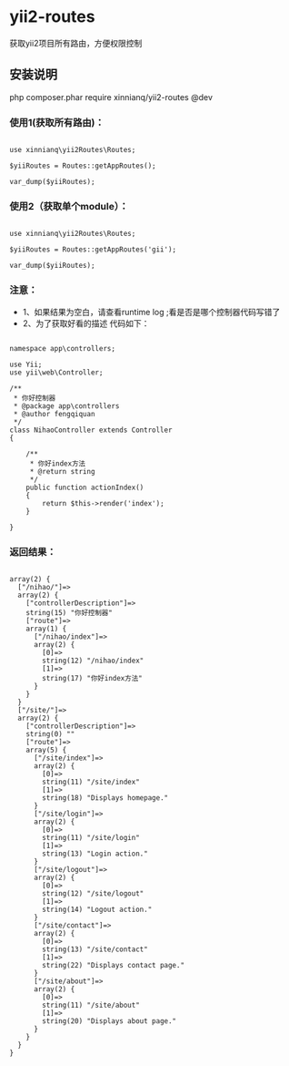 # yii2-routes
获取yii2项目所有路由，方便权限控制

## 安装说明
php composer.phar require xinnianq/yii2-routes @dev

### 使用1(获取所有路由)：
<pre><code>
use xinnianq\yii2Routes\Routes;

$yiiRoutes = Routes::getAppRoutes();

var_dump($yiiRoutes);
</code></pre>
### 使用2（获取单个module）：
<pre><code>
use xinnianq\yii2Routes\Routes;

$yiiRoutes = Routes::getAppRoutes('gii');

var_dump($yiiRoutes);
</code></pre>
### 注意：
* 1、如果结果为空白，请查看runtime log ;看是否是哪个控制器代码写错了
* 2、为了获取好看的描述 代码如下：
<pre><code>
namespace app\controllers;

use Yii;
use yii\web\Controller;

/**
 * 你好控制器
 * @package app\controllers
 * @author fengqiquan
 */
class NihaoController extends Controller
{

    /**
     * 你好index方法
     * @return string
     */
    public function actionIndex()
    {
        return $this->render('index');
    }

}
</code></pre>

### 返回结果：
<pre><code>
array(2) {
  ["/nihao/"]=>
  array(2) {
    ["controllerDescription"]=>
    string(15) "你好控制器"
    ["route"]=>
    array(1) {
      ["/nihao/index"]=>
      array(2) {
        [0]=>
        string(12) "/nihao/index"
        [1]=>
        string(17) "你好index方法"
      }
    }
  }
  ["/site/"]=>
  array(2) {
    ["controllerDescription"]=>
    string(0) ""
    ["route"]=>
    array(5) {
      ["/site/index"]=>
      array(2) {
        [0]=>
        string(11) "/site/index"
        [1]=>
        string(18) "Displays homepage."
      }
      ["/site/login"]=>
      array(2) {
        [0]=>
        string(11) "/site/login"
        [1]=>
        string(13) "Login action."
      }
      ["/site/logout"]=>
      array(2) {
        [0]=>
        string(12) "/site/logout"
        [1]=>
        string(14) "Logout action."
      }
      ["/site/contact"]=>
      array(2) {
        [0]=>
        string(13) "/site/contact"
        [1]=>
        string(22) "Displays contact page."
      }
      ["/site/about"]=>
      array(2) {
        [0]=>
        string(11) "/site/about"
        [1]=>
        string(20) "Displays about page."
      }
    }
  }
}
</code></pre>